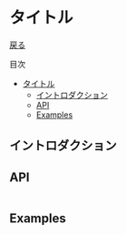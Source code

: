 タイトル
===
[戻る](../../README.md)

目次
<!--ts-->
* [タイトル](#タイトル)
   * [イントロダクション](#イントロダクション)
   * [API](#api)
   * [Examples](#examples)

<!-- Created by https://github.com/ekalinin/github-markdown-toc -->
<!-- Added by: root, at: Sat Jun 22 11:26:19 UTC 2024 -->

<!--te-->

## イントロダクション

## API
```nim
```

## Examples